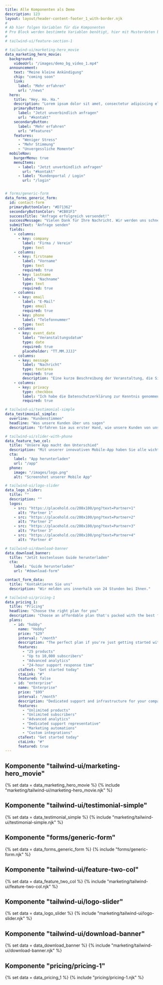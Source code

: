 ```yaml
---
title: Alle Komponenten als Demo
description: 123
layout: layout/header-content-footer_1_with-border.njk
#
# Ab hier folgen Variablen für die Komponenten
# Pro Block werden bestimmte Variablen benötigt, hier mit Musterdaten befüllt
#
# tailwind-ui/feature-section-1

# tailwind-ui/marketing-hero_movie
data_marketing_hero_movie:
  background:
    videoUrl: "/images/demo_bg_video_1.mp4"
  announcement:
    text: "Meine kleine Ankündigung"
    chip: "coming soon"
    link:
      label: "Mehr erfahren"
      url: "/news"
  hero:
    title: "Hey. Ho. Ha."
    description: "Lorem ipsum dolor sit amet, consectetur adipiscing elit. Sed do eiusmod tempor incididunt ut labore et dolore magna aliqua."
    primaryButton:
      label: "Jetzt unverbindlich anfragen"
      url: "#kontakt"
    secondaryButton:
      label: "Mehr erfahren"
      url: "#features"
    features:
      - "Weniger Stress"
      - "Mehr Stimmung"
      - "Unvergessliche Momente"
  mobileNav:
    burgerMenu: true
    menuItems:
      - label: "Jetzt unverbindlich anfragen"
        url: "#kontakt"
      - label: "Kundenportal / Login" 
        url: "/login"


# forms/generic-form
data_forms_generic_form:
  id: contact-form
  primaryButtonColor: "#D71362"
  secondaryButtonColor: "#CB01F3"
  successTitle: "Anfrage erfolgreich versendet!"
  successMessage: "Vielen Dank für Ihre Nachricht. Wir werden uns schnellstmöglich bei Ihnen melden."
  submitText: "Anfrage senden"
  fields:
    - columns:
      - key: company
        label: "Firma / Verein"
        type: text
    - columns:
      - key: firstname
        label: "Vorname"
        type: text
        required: true
      - key: lastname
        label: "Nachname"
        type: text
        required: true
    - columns:
      - key: email
        label: "E-Mail"
        type: email
        required: true
      - key: phone
        label: "Telefonnummer"
        type: text
    - columns:
      - key: event_date
        label: "Veranstaltungsdatum"
        type: date
        required: true
        placeholder: "TT.MM.JJJJ"
    - columns:
      - key: message
        label: "Nachricht"
        type: textarea
        required: true
        description: "Eine kurze Beschreibung der Veranstaltung, die Sie organisieren möchten."
    - columns:
      - key: privacy
        type: checkbox
        label: "Ich habe die Datenschutzerklärung zur Kenntnis genommen."
        required: true

# tailwind-ui/testimonial-simple
data_testimonial_simple:
  overline: "Kundenstimmen"
  headline: "Was unsere Kunden über uns sagen"
  description: "Erfahren Sie aus erster Hand, wie unsere Kunden von unseren Dienstleistungen profitieren und welche Erfahrungen sie mit uns gemacht haben."

# tailwind-ui/slider-with-phone
data_feature_two_col:
  title: "Unsere App macht den Unterschied"
  description: "Mit unserer innovativen Mobile-App haben Sie alle wichtigen Funktionen immer griffbereit. Verwalten Sie Ihre Buchungen, checken Sie den Status und bleiben Sie mit uns in Kontakt."
  cta:
    label: "App herunterladen"
    url: "/app"
  phone:
    image: "/images/logo.png"
    alt: "Screenshot unserer Mobile App"

# tailwind-ui/logo-slider
data_logo_slider:
  title: ""
  description: ""
  logos:
    - src: "https://placehold.co/200x100/png?text=Partner+1"
      alt: "Partner 1"
    - src: "https://placehold.co/200x100/png?text=Partner+2"
      alt: "Partner 2"
    - src: "https://placehold.co/200x100/png?text=Partner+3"
      alt: "Partner 3"
    - src: "https://placehold.co/200x100/png?text=Partner+4"
      alt: "Partner 4"

# tailwind-ui/download-banner
data_download_banner:
  title: "Jetzt kostenlosen Guide herunterladen"
  cta:
    label: "Guide herunterladen"
    url: "#download-form"

contact_form_data:
  title: "Kontaktieren Sie uns"
  description: "Wir melden uns innerhalb von 24 Stunden bei Ihnen."

# tailwind-ui/pricing-1
data_pricing_1:
  title: "Pricing"
  headline: "Choose the right plan for you"
  description: "Choose an affordable plan that's packed with the best features for engaging your audience, creating customer loyalty, and driving sales."
  plans:
    - id: "hobby"
      name: "Hobby"
      price: "$29"
      interval: "/month"
      description: "The perfect plan if you're just getting started with our product."
      features:
        - "25 products"
        - "Up to 10,000 subscribers"
        - "Advanced analytics"
        - "24-hour support response time"
      ctaText: "Get started today"
      ctaLink: "#"
      featured: false
    - id: "enterprise"
      name: "Enterprise"
      price: "$99"
      interval: "/month"
      description: "Dedicated support and infrastructure for your company."
      features:
        - "Unlimited products"
        - "Unlimited subscribers"
        - "Advanced analytics"
        - "Dedicated support representative"
        - "Marketing automations"
        - "Custom integrations"
      ctaText: "Get started today"
      ctaLink: "#"
      featured: true
---
```


## Komponente "tailwind-ui/marketing-hero_movie"

{% set data = data_marketing_hero_movie %}
{% include "marketing/tailwind-ui/marketing-hero_movie.njk" %}

## Komponente "tailwind-ui/testimonial-simple"

{% set data = data_testimonial_simple %}
{% include "marketing/tailwind-ui/testimonial-simple.njk" %}

## Komponente "forms/generic-form"

{% set data = data_forms_generic_form %}
{% include "forms/generic-form.njk" %}

## Komponente "tailwind-ui/feature-two-col"

{% set data = data_feature_two_col %}
{% include "marketing/tailwind-ui/feature-two-col.njk" %}

## Komponente "tailwind-ui/logo-slider"
{% set data = data_logo_slider %}
{% include "marketing/tailwind-ui/logo-slider.njk" %}

## Komponente "tailwind-ui/download-banner"
{% set data = data_download_banner %}
{% include "marketing/tailwind-ui/download-banner.njk" %}

## Komponente "pricing/pricing-1"
{% set data = data_pricing_1 %}
{% include "pricing/pricing-1.njk" %}